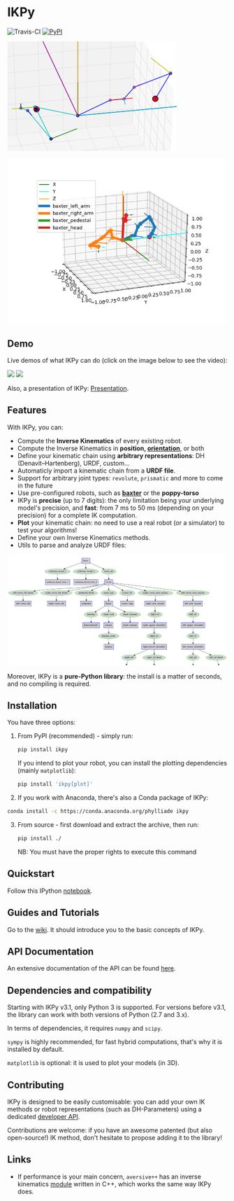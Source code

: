 # IKPy

![Travis-CI](https://travis-ci.org/Phylliade/ikpy.svg?branch=master)
[![PyPI](https://img.shields.io/pypi/v/ikpy.svg)](https://pypi.python.org/pypi/ikpy/)


![demo](two_arms.png)

![IKPy on the bacter robot](baxter.png)

## Demo

Live demos of what IKPy can do \(click on the image below to see the video\):


[![](http://img.youtube.com/vi/H0ysr5qSbis/0.jpg)](https://www.youtube.com/watch?v=H0ysr5qSbis)
[![](http://img.youtube.com/vi/Jq0-DkEwwj4/0.jpg)](https://www.youtube.com/watch?v=Jq0-DkEwwj4)

Also, a presentation of IKPy: [Presentation](https://github.com/Phylliade/ikpy/blob/master/tutorials/IKPy%20speech.pdf).

## Features

With IKPy, you can:

* Compute the **Inverse Kinematics** of every existing robot.
* Compute the Inverse Kinematics in **position, [orientation](./tutorials/Orientation.ipynb)**, or both
* Define your kinematic chain using **arbitrary representations**: DH (Denavit–Hartenberg), URDF, custom...
* Automaticly import a kinematic chain from a **URDF file**.
* Support for arbitrary joint types: `revolute`, `prismatic` and more to come in the future 
* Use pre-configured robots, such as [**baxter**](./tutorials/Baxter%20kinematics.ipynb) or the **poppy-torso**
* IKPy is **precise** (up to 7 digits): the only limitation being your underlying model's precision, and **fast**: from 7 ms to 50 ms (depending on your precision) for a complete IK computation.
* **Plot** your kinematic chain: no need to use a real robot (or a simulator) to test your algorithms!
* Define your own Inverse Kinematics methods.
* Utils to parse and analyze URDF files:

![](./tutorials/assets/baxter_tree.png)

Moreover, IKPy is a **pure-Python library**: the install is a matter of seconds, and no compiling is required.

## Installation

You have three options:

1. From PyPI \(recommended\) - simply run:

   ```bash
   pip install ikpy
   ```

   If you intend to plot your robot, you can install the plotting dependencies \(mainly `matplotlib`\):

   ```bash
   pip install 'ikpy[plot]'
   ```

2. If you work with Anaconda, there's also a Conda package of IKPy:
  ```bash
  conda install -c https://conda.anaconda.org/phylliade ikpy
  ```

3. From source - first download and extract the archive, then run:

   ```bash
   pip install ./
   ```

   NB: You must have the proper rights to execute this command

## Quickstart

Follow this IPython [notebook](https://github.com/Phylliade/ikpy/blob/master/tutorials/Quickstart.ipynb).

## Guides and Tutorials

Go to the [wiki](https://github.com/Phylliade/ikpy/wiki). It should introduce you to the basic concepts of IKPy.

## API Documentation

An extensive documentation of the API can be found [here](http://ikpy.readthedocs.org).

## Dependencies and compatibility

Starting with IKPy v3.1, only Python 3 is supported. 
For versions before v3.1, the library can work with both versions of Python \(2.7 and 3.x\).

In terms of dependencies, it requires `numpy` and `scipy`.


`sympy` is highly recommended, for fast hybrid computations, that's why it is installed by default.

`matplotlib` is optional: it is used to plot your models \(in 3D\).

## Contributing

IKPy is designed to be easily customisable: you can add your own IK methods or robot representations \(such as DH-Parameters\) using a dedicated [developer API](https://github.com/Phylliade/ikpy/wiki/Contributing).

Contributions are welcome: if you have an awesome patented \(but also open-source!\) IK method, don't hesitate to propose adding it to the library!

## Links

* If performance is your main concern, `aversive++` has an inverse kinematics [module](https://github.com/AversivePlusPlus/ik) written in C++, which works the same way IKPy does.
